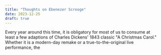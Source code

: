 ```yaml
---
title: "Thoughts on Ebenezer Scrooge"
date: 2023-12-25
draft: true
---
```

Every year around this time, it is obligatory for most of us to consume at least a few adaptions of Charles Dickens' 1843 classic "A Christmas Carol." Whether it is a modern-day remake or a true-to-the-original live performance, the 
<!--stackedit_data:
eyJoaXN0b3J5IjpbMTc4MDM1NzI3NF19
-->